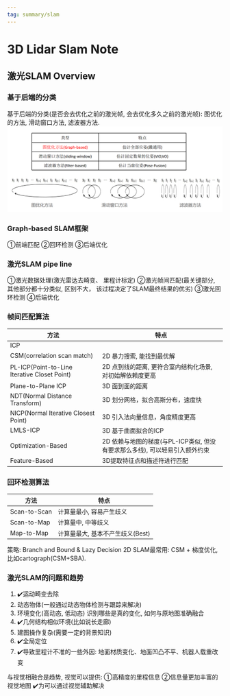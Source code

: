 ```yaml
---
tag: summary/slam
---
```

# 3D Lidar Slam Note
## 激光SLAM Overview
### 基于后端的分类
基于后端的分类(是否会去优化之前的激光帧, 会去优化多久之前的激光帧): 图优化的方法, 滑动窗口方法, 滤波器方法.
![基于后端分类](rc/3dlidar_slam_category_by_opt.png)

### Graph-based SLAM框架
①前端匹配 ②回环检测 ③后端优化

### 激光SLAM pipe line
①激光数据处理(激光雷达去畸变、 里程计标定)
②激光帧间匹配(最关键部分, 其他部分都十分类似, 区别不大， 该过程决定了SLAM最终结果的优劣) 
③激光回环检测
④后端优化

### 帧间匹配算法
| 方法  | 特点 |
| --- | --- |
| ICP | |
| CSM(correlation scan match) | 2D 暴力搜索, 能找到最优解 |
| PL-ICP(Point-to-Line Iterative Closet Point) | 2D 点到线的距离, 更符合室内结构化场景, 对初始解依赖度更高 |
| Plane-to-Plane ICP | 3D 面到面的距离 |
| NDT(Normal Distance Transform) | 3D 划分网格，拟合高斯分布，速度快 |
| NICP(Normal Iterative Closest Point) | 3D 引入法向量信息，角度精度更高 |
| LMLS-ICP | 3D 基于曲面拟合的ICP |
| Optimization-Based | 2D 依赖与地图的梯度(与PL-ICP类似, 但没有要求那么多线), 可以轻易引入额外约束 |
| Feature-Based | 3D提取特征点和描述符进行匹配 |


### 回环检测算法
| 方法 | 特点 |
| --- | --- |
| Scan-to-Scan | 计算量最小, 容易产生歧义 |
| Scan-to-Map | 计算量中, 中等歧义 |
| Map-to-Map | 计算量最大, 基本不产生歧义(Best) |

策略: Branch and Bound & Lazy Decision
2D SLAM最常用: CSM + 梯度优化, 比如cartograph(CSM+SBA).

### 激光SLAM的问题和趋势
1. ✔️运动畸变去除
2. 动态物体(一般通过动态物体检测与跟踪来解决)
3. 环境变化(高动态, 低动态)
    识别哪些是真的变化, 如何与原地图准确融合
4. ✔️几何结构相似环境(比如说长走廊)
5. 建图操作复杂(需要一定的背景知识)
5. ✔️全局定位
6. ✔️导致里程计不准的一些外因: 地面材质变化、地面凹凸不平、机器人载重改变

与视觉相融合是趋势, 视觉可以提供: ①高精度的里程信息 ②信息量更加丰富的视觉地图
✔️为可以通过视觉辅助解决